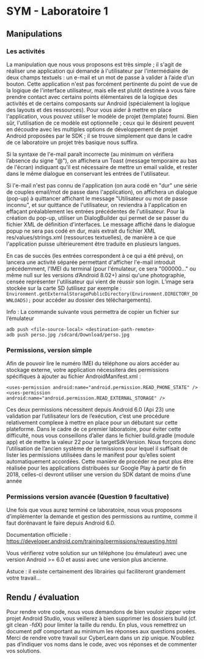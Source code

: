# SYM - Laboratoire 1

## Manipulations

### Les activités

La manipulation que nous vous proposons est très simple ; il s'agit de réaliser une application qui demande à l'utilisateur par l'intermédiaire de deux champs textuels : un e-mail et un mot de passe à valider à l’aide d’un bouton. Cette application n'est pas forcément pertinente du point de vue de la logique de l'interface utilisateur, mais elle est plutôt destinée à vous faire prendre contact avec certains points élémentaires de la logique des activités et de certains composants sur Android (spécialement la logique des layouts et des ressources). Pour vous aider à mettre en place l'application, vous pouvez utiliser le modèle de projet (template) fourni. Bien sûr, l'utilisation de ce modèle est optionnelle ; ceux qui le désirent peuvent en découdre avec les multiples options de développement de projet Android proposées par le SDK ; il se trouve simplement que dans le cadre de ce laboratoire un projet très basique nous suffira.

Si la syntaxe de l'e-mail paraît incorrecte (au minimum on vérifiera l’absence du signe "@"), on affichera un Toast (message temporaire au bas de l'écran) indiquant qu'il est nécessaire de mettre un email valide, et rester dans le même dialogue en conservant les entrées de l'utilisateur.

Si l'e-mail n'est pas connu de l'application (on aura codé en "dur" une série de couples email/mot de passe dans l'application), on affichera un dialogue (pop-up) à quittancer affichant le message "Utilisateur ou mot de passe inconnu", et sur quittance de l'utilisateur, on reviendra à l'application en effaçant préalablement les entrées précédentes de l'utilisateur. Pour la création du pop-up, utiliser un DialogBuilder qui permet de se passer du fichier XML de définition d'interfaces. Le message affiché dans le dialogue popup ne sera pas codé en dur, mais extrait du fichier XML res/values/strings.xml (ressources textuelles), de manière à ce que l'application puisse ultérieurement être traduite en plusieurs langues.

En cas de succès (les entrées correspondent à ce qui a été prévu), on lancera une activité séparée permettant d'afficher l'e-mail introduit précédemment, l'IMEI du terminal (pour l'émulateur, ce sera "000000..." ou même null sur les versions d’Android 8.02+) ainsi qu'une photographie, censée représenter l'utilisateur qui vient de réussir son login. L’image sera stockée sur la carte SD (utilisez par exemple : `Environment.getExternalStoragePublicDirectory(Environment.DIRECTORY_DOWNLOADS);` pour accéder au dossier des téléchargements).

Info :  La commande suivante vous permettra de copier un fichier sur l’émulateur

```
adb push <file-source-local> <destination-path-remote>
adb push perso.jpg /sdcard/Download/perso.jpg
```

### Permissions, version simple

Afin de pouvoir lire le numéro IMEI du téléphone ou alors accéder au stockage externe, votre application nécessitera des permissions spécifiques à ajouter au fichier AndroidManifest.xml :

```
<uses-permission android:name="android.permission.READ_PHONE_STATE" />
<uses-permission android:name="android.permission.READ_EXTERNAL_STORAGE" />
```

Ces deux permissions nécessitent depuis Android 6.0 (Api 23) une validation par l’utilisateur lors de l’exécution, c’est une procédure relativement complexe à mettre en place pour un débutant sur cette plateforme. Dans le cadre de ce premier laboratoire, pour éviter cette difficulté, nous vous conseillons d’aller dans le fichier build.gradle (module app) et de mettre la valeur 22 pour la targetSdkVersion. Nous forçons donc l’utilisation de l’ancien système de permissions pour lequel il suffisait de lister les permissions utilisées dans le manifest pour qu’elles soient automatiquement accordées. Cette manière de procéder ne peut plus être réalisée pour les applications distribuées sur Google Play à partir de fin 2018, celles-ci devront utiliser une version du SDK datant de moins d’une année

### Permissions version avancée (Question 9 facultative)

Une fois que vous aurez terminé ce laboratoire, nous vous proposons d’implémenter la demande et gestion des permissions au runtime, comme il faut dorénavant le faire depuis Android 6.0.

Documentation officielle : https://developer.android.com/training/permissions/requesting.html

Vous vérifierez votre solution sur un téléphone (ou émulateur) avec une version Android >= 6.0 et aussi avec une version plus ancienne.

Astuce : il existe certainement des librairies qui faciliteront grandement votre travail...

## Rendu / évaluation

Pour rendre votre code, nous vous demandons de bien vouloir zipper votre projet Android Studio, vous
veillerez à bien supprimer les dossiers build (cf. git clean -fdX) pour limiter la taille du rendu. En
plus, vous remettrez un document pdf comportant au minimum les réponses aux questions posées.
Merci de rendre votre travail sur CyberLearn dans un zip unique. N’oubliez pas d’indiquer vos noms
dans le code, avec vos réponses et de commenter vos solutions.
